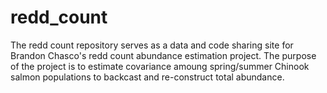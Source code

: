 # redd_count

The redd count repository serves as a data and code sharing site for Brandon Chasco's redd count abundance estimation project.  The purpose of the project is to estimate covariance amoung spring/summer Chinook salmon populations to backcast and re-construct total abundance.